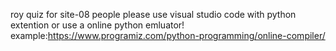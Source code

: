 roy quiz for site-08 people please use visual studio code with python extention or use a online python emluator!
example:https://www.programiz.com/python-programming/online-compiler/
